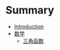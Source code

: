 # Summary

* [Introduction](README.md)
* [数学](mathematic/README.md)
	* [三角函数](mathematic/trigonometric.md)


